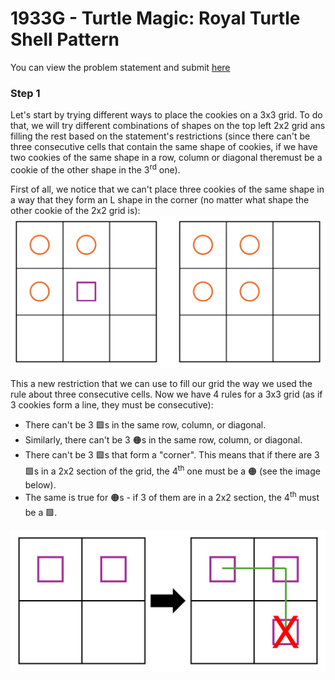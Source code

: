 # 1933G - Turtle Magic: Royal Turtle Shell Pattern
You can view the problem statement and submit [here](https://codeforces.com/contest/1933/problem/G)

### Step 1
Let's start by trying different ways to place the cookies on a 3x3 grid. To do that, we will try different combinations of shapes on the top left 2x2 grid ans filling the rest based on the statement's restrictions (since there can't be three consecutive cells that contain the same shape of cookies, if we have two cookies of the same shape in a row, column or diagonal theremust be a cookie of the other shape in the 3<sup>rd</sup> one).

First of all, we notice that we can't place three cookies of the same shape in a way that they form an L shape in the corner (no matter what shape the other cookie of the 2x2 grid is):
![](https://github.com/mariza-cy/Editorials/blob/main/Codeforces/1933%20-%20Codeforces%20Round%20929%20(Div.%203)/Corner.gif)

This a new restriction that we can use to fill our grid the way we used the rule about three consecutive cells. Now we have 4 rules for a 3x3 grid (as if 3 cookies form a line, they must be consecutive): 
 - There can't be 3 :purple_square:s in the same row, column, or diagonal.
 - Similarly, there can't be 3 :orange_circle:s in the same row, column, or diagonal.
 - There can't be 3 :purple_square:s that form a "corner". This means that if there are 3 :purple_square:s in a 2x2 section of the grid, the 4<sup>th</sup> one must be a :orange_circle: (see the image below).
 - The same is true for :orange_circle:s - if 3 of them are in a 2x2 section, the 4<sup>th</sup> must be a :purple_square:.

![](https://github.com/mariza-cy/Editorials/blob/main/Codeforces/1933%20-%20Codeforces%20Round%20929%20(Div.%203)/Corner%20usage.gif)
